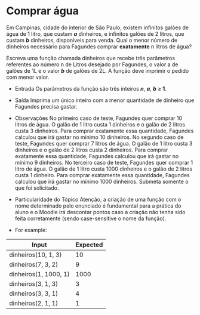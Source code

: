 # Comprar água
Em Campinas, cidade do interior de São Paulo, existem infinitos galões de água de 1 litro, que custam **_a_** dinheiros, e infinitos galões de 2 litros, que custam **_b_** dinheiros, disponíveis para venda. Qual o menor número de dinheiros necessário para Fagundes comprar **exatamente** n litros de água?

Escreva uma função chamada dinheiros que recebe três parâmetros referentes ao número n de Litros desejado por Fagundes, o valor a de galões de 1L e o valor **_b_** de galões de 2L. A função deve imprimir o pedido com menor valor.

* Entrada
Os parâmetros da função são três inteiros **_n_**, **_a_**, **_b_** ≥ **1**.

* Saída 
Imprima um único inteiro com a menor quantidade de dinheiro que Fagundes precisa gastar.

* Observações
No primeiro caso de teste, Fagundes quer comprar 10 litros de água. O galão de 1 litro custa 1 dinheiros e o galão de 2 litros custa 3 dinheiros. Para comprar exatamente essa quantidade, Fagundes calculou que irá gastar no mínimo 10 dinheiros.
No segundo caso de teste, Fagundes quer comprar 7 litros de água. O galão de 1 litro custa 3 dinheiros e o galão de 2 litros custa 2 dinheiros. Para comprar exatamente essa quantidade, Fagundes calculou que irá gastar no mínimo 9 dinheiros.
No terceiro caso de teste, Fagundes quer comprar 1 litro de água. O galão de 1 litro custa 1000 dinheiros e o galão de 2 litros custa 1 dinheiro. Para comprar exatamente essa quantidade, Fagundes calculou que irá gastar no mínimo 1000 dinheiros.
Submeta somente o que foi solicitado.
* Particularidade do Tópico
Atenção, a criação de uma função com o nome determinado pelo enunciado é fundamental para a prática do aluno e o Moodle irá descontar pontos caso a criação não tenha sido feita corretamente (sendo case-sensitive o nome da função).


* For example:

Input|Expected
-----|--------
dinheiros(10, 1, 3)|10
dinheiros(7, 3, 2)|9
dinheiros(1, 1000, 1)|1000
dinheiros(3, 1, 3)|3
dinheiros(3, 3, 1)|4
dinheiros(2, 1, 1)|1
